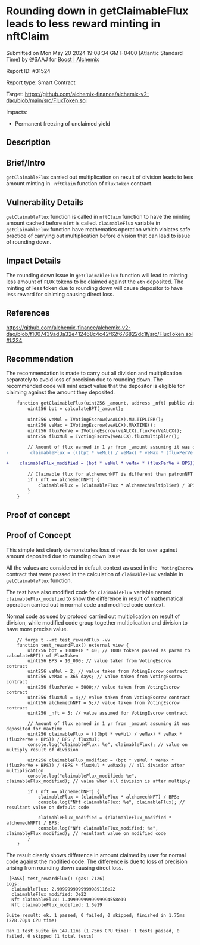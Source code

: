
# Rounding down in getClaimableFlux leads to less reward minting in nftClaim

Submitted on Mon May 20 2024 19:08:34 GMT-0400 (Atlantic Standard Time) by @SAAJ for [Boost | Alchemix](https://immunefi.com/bounty/alchemix-boost/)

Report ID: #31524

Report type: Smart Contract

Target: https://github.com/alchemix-finance/alchemix-v2-dao/blob/main/src/FluxToken.sol

Impacts:
- Permanent freezing of unclaimed yield

## Description
## Brief/Intro
```getClaimableFlux``` carried out multiplication on result of division leads to less amount minting  in ``` nftClaim``` function of ```FluxToken``` contract.

## Vulnerability Details
```getClaimableFlux``` function is called in ```nftClaim``` function to have the minting amount cached before ```mint``` is called.
```claimableFlux``` variable in ```getClaimableFlux``` function have mathematics operation which violates safe practice of carrying out multiplication before division that can lead to issue of rounding down.

## Impact Details
The rounding down issue in ```getClaimableFlux``` function will lead to minting less amount of ```FLUX``` tokens to be claimed against the ```eth``` deposited.
The minting of less token due to rounding down will cause depositor to have less reward for claiming causing direct loss.

## References
https://github.com/alchemix-finance/alchemix-v2-dao/blob/f1007439ad3a32e412468c4c42f62f676822dc1f/src/FluxToken.sol#L224

## Recommendation
The recommendation is made to carry out all division and multiplication separately to avoid loss of precision due to rounding down.
The recommended code will mint exact value that the depositor is eligible for claiming against the amount they deposited.
```diff
    function getClaimableFlux(uint256 _amount, address _nft) public view returns (uint256 claimableFlux) {
        uint256 bpt = calculateBPT(_amount);

        uint256 veMul = IVotingEscrow(veALCX).MULTIPLIER();
        uint256 veMax = IVotingEscrow(veALCX).MAXTIME();
        uint256 fluxPerVe = IVotingEscrow(veALCX).fluxPerVeALCX();
        uint256 fluxMul = IVotingEscrow(veALCX).fluxMultiplier();

        // Amount of flux earned in 1 yr from _amount assuming it was deposited for maxtime
-        claimableFlux = (((bpt * veMul) / veMax) * veMax * (fluxPerVe + BPS)) / BPS / fluxMul;

+	 claimableFlux_modified = (bpt * veMul * veMax * (fluxPerVe + BPS)) / (BPS * fluxMul * veMax); // all division after multiplication

        // Claimable flux for alchemechNFT is different than patronNFT
        if (_nft == alchemechNFT) {
            claimableFlux = (claimableFlux * alchemechMultiplier) / BPS;
        }
    }
```

        
## Proof of concept
## Proof of Concept
This simple test clearly demonstrates loss of rewards for user against amount deposited due to rounding down issue.

All the values are considered in default context as used in the ``` VotingEscrow``` contract that were passed in the calculation of ```claimableFlux``` variable in ```getClaimableFlux``` function.

The test have also modified code for ```claimableFlux``` variable named ```claimableFlux_modified``` to show the difference in result of mathematical operation carried out in normal code and modified code context.

Normal code as used by protocol carried out multiplication on result of division, while modified code group together multiplication and division to have more precise value.

```
    // forge t --mt test_rewardFlux -vv
    function test_rewardFlux() external view {
        uint256 bpt = 1000e18 * 40; // 1000 tokens passed as param to calculateBPT() of FluxToken
        uint256 BPS = 10_000; // value taken from VotingEscrow contract
        uint256 veMul = 2; // value taken from VotingEscrow contract
        uint256 veMax = 365 days; // value taken from VotingEscrow contract
        uint256 fluxPerVe = 5000;// value taken from VotingEscrow contract
        uint256 fluxMul = 4;// value taken from VotingEscrow contract
        uint256 alchemechNFT = 5;// value taken from VotingEscrow contract
        uint256 _nft = 5; // value assumed for VotingEscrow contract

        // Amount of flux earned in 1 yr from _amount assuming it was deposited for maxtime
        uint256 claimableFlux = (((bpt * veMul) / veMax) * veMax * (fluxPerVe + BPS)) / BPS / fluxMul;
        console.log("claimableFlux: %e", claimableFlux); // value on multiply result of division

        uint256 claimableFlux_modified = (bpt * veMul * veMax * (fluxPerVe + BPS)) / (BPS * fluxMul * veMax); // all division after multiplication
        console.log("claimableFlux_modified: %e", claimableFlux_modified); // value when all division is after multiply

        if (_nft == alchemechNFT) {
            claimableFlux = (claimableFlux * alchemechNFT) / BPS;
            console.log("Nft claimableFlux: %e", claimableFlux); // resultant value on default code

            claimableFlux_modified = (claimableFlux_modified * alchemechNFT) / BPS;
            console.log("Nft claimableFlux_modified: %e", claimableFlux_modified); // resultant value on modified code
        }
    }
```



The result clearly shows difference in amount claimed by user for normal code against the modified code.
The difference is due to loss of precision arising from rounding down causing direct loss.



```
 [PASS] test_rewardFlux() (gas: 7126)
Logs:
  claimableFlux: 2.9999999999999989116e22
  claimableFlux_modified: 3e22
  Nft claimableFlux: 1.4999999999999994558e19
  Nft claimableFlux_modified: 1.5e19

Suite result: ok. 1 passed; 0 failed; 0 skipped; finished in 1.75ms (278.70µs CPU time)

Ran 1 test suite in 147.11ms (1.75ms CPU time): 1 tests passed, 0 failed, 0 skipped (1 total tests)
```

